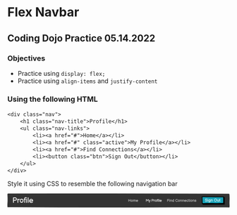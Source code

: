 # Flex Navbar

## Coding Dojo Practice 05.14.2022


### Objectives

* Practice using ```display: flex;```
* Practice using ```align-items``` and ```justify-content```


### Using the following HTML

```
<div class="nav">
    <h1 class="nav-title">Profile</h1>
    <ul class="nav-links">
        <li><a href="#">Home</a></li>
    	<li><a href="#" class="active">My Profile</a></li>
    	<li><a href="#">Find Connections</a></li>
        <li><button class="btn">Sign Out</button></li>
    </ul>
</div>
```

Style it using CSS to resemble the following navigation bar

![reference](./reference.png)
